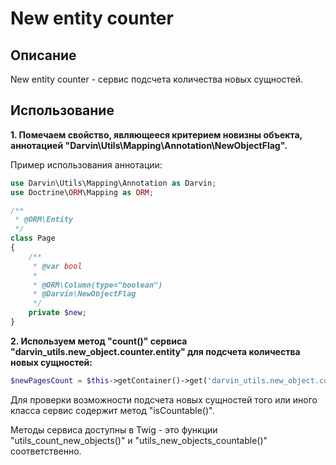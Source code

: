 New entity counter
==================

## Описание

New entity counter - сервис подсчета количества новых сущностей.

## Использование

**1. Помечаем свойство, являющееся критерием новизны объекта, аннотацией "Darvin\Utils\Mapping\Annotation\NewObjectFlag".**

Пример использования аннотации:

```php
use Darvin\Utils\Mapping\Annotation as Darvin;
use Doctrine\ORM\Mapping as ORM;

/**
 * @ORM\Entity
 */
class Page
{
    /**
     * @var bool
     *
     * @ORM\Column(type="boolean")
     * @Darvin\NewObjectFlag
     */
    private $new;
}
```

**2. Используем метод "count()" сервиса "darvin_utils.new_object.counter.entity" для подсчета количества новых сущностей:**

```php
$newPagesCount = $this->getContainer()->get('darvin_utils.new_object.counter.entity')->count('AppBundle:Page');
```

Для проверки возможности подсчета новых сущностей того или иного класса сервис содержит метод "isCountable()".

Методы сервиса доступны в Twig - это функции "utils_count_new_objects()" и "utils_new_objects_countable()" соответственно.
